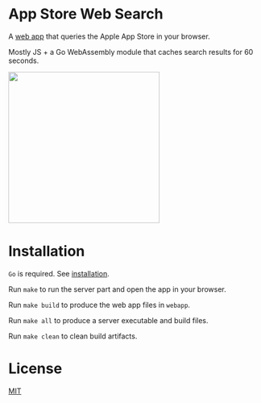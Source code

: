 # App Store Web Search

A [web app](https://vexelon.net/asws) that queries the Apple App Store in your browser. 

Mostly JS + a Go WebAssembly module that caches search results for 60 seconds.

<img src="demo/shot1.png" width="300">

# Installation

`Go` is required. See [installation](https://golang.org/doc/install).

Run `make` to run the server part and open the app in your browser.

Run `make build` to produce the web app files in `webapp`.

Run `make all` to produce a server executable and build files.

Run `make clean` to clean build artifacts.

# License

[MIT](LICENSE)
